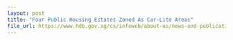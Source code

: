 ```yaml
---
layout: post
title: "Four Public Housing Estates Zoned As Car-Lite Areas"
file_url: https://www.hdb.gov.sg/cs/infoweb/about-us/news-and-publications/press-releases/05102055-Four-public-housing-estates-zoned-as-car-lite-areas
---
```

